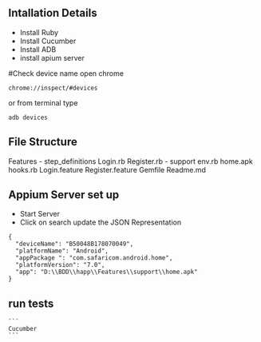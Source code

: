 ## Intallation Details
- Install Ruby
- Install Cucumber
- Install ADB
- install apium server

#Check device name
open chrome
```
chrome://inspect/#devices
```

or from terminal type
```
adb devices
```
## File Structure
Features
    - step_definitions
        Login.rb
        Register.rb
    - support
        env.rb
        home.apk
        hooks.rb
    Login.feature
    Register.feature
    Gemfile
    Readme.md

## Appium Server set up
- Start Server
- Click on search
update the JSON Representation
```
{
  "deviceName": "B50048B178070049",
  "platformName": "Android",
  "appPackage ": "com.safaricom.android.home",
  "platformVersion": "7.0",
  "app": "D:\\BDD\\happ\\Features\\support\\home.apk"
}
```



## run tests
    ```
    Cucumber
    ```